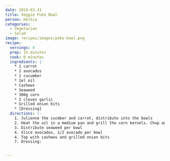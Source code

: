 ```yaml
---
date: 2019-03-31
title: Veggie Poké Bowl
person: Helkia
categories:
  - Vegetarian
  - Salad
image: recipes/images/poke-bowl.png
recipe:
  servings: 4
  prep: 15 minutes
  cook: 0 minutes
  ingredients: |-
    * 1 carrot
    * 2 avocados
    * 1 cucumber
    * 2el oil
    * Cashews
    * Seaweed
    * 300g corn
    * 2 cloves garlic
    * Grilled onion bits
    * [Dressing]
  directions: |-
    1. Julienne the cucmber and carrot, distribute into the bowls
    2. Heat the oil in a medium pan and grill the corn kernels. Chop and add the garlic cloves here. When the corn is slightly browned/burnt on edges, add to the bowls
    3. Distribute seaweed per bowl
    4. Slice avocados, 1/2 avocado per bowl
    4. Top with cashews and grilled onion bits
    7. Dressing:


---
```



